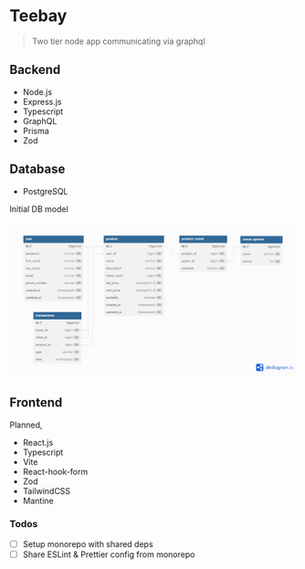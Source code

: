 # Teebay

> Two tier node app communicating via graphql

## Backend

- Node.js
- Express.js
- Typescript
- GraphQL
- Prisma
- Zod

## Database

- PostgreSQL

Initial DB model

![teebay-db](teebay-db.png)

## Frontend

Planned,

- React.js
- Typescript
- Vite
- React-hook-form
- Zod
- TailwindCSS
- Mantine

### Todos

- [ ] Setup monorepo with shared deps
- [ ] Share ESLint & Prettier config from monorepo
